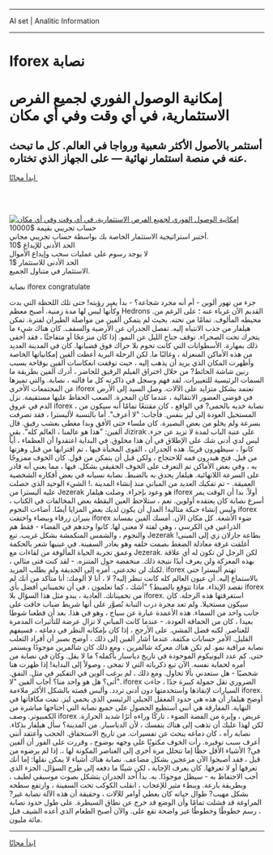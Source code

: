 <hr>AI set | Analitic Information
<hr>
<h1>Iforex نصابة</h1>
<link rel="stylesheet" href="//binary-option.github.io/strategy/css/template.cta.html.min.css">

<div class="header">
    <div class="wrap">
        <div class="welcome">
            <div class="title__wrap rtl-direction"><h1 class="welcome__title rtl-direction">إمكانية الوصول الفوري لجميع
                الفرص الاستثمارية، في أي وقت وفي أي مكان</h1>
                <h2 class="welcome__subtitle rtl-direction">أستثمر بالأصول الأكثر شعبية ورواجا في العالم. كل ما تبحث عنه
                    في منصة استثمار نهائية — على الجهاز الذي تختاره.</h2>
                <div class="btn-non-regulated">
                    <a class="btn access__btn" href="https://bit.ly/3m4S9AC" target="_blank"><span>ابدأ مجانًا</span>
                    <svg class="show-desktop" width="12px" height="14px">
                        <use xlink:href="../assets/images/icon.svg?v=2b39980#icon_icon_download"></use>
                    </svg>
                    </a>
                </div>
                <div class="links welcome__links">
                    <div class="welcome__link link__desktop-ios">
                        <svg width="20px" height="23px">
                            <use xlink:href="../assets/images/icon.svg?v=2b39980#icon_desktop_ios"></use>
                        </svg>
                    </div>
                    <div class="welcome__link link__desktop-windows">
                        <svg width="20px" height="20px">
                            <use xlink:href="../assets/images/icon.svg?v=2b39980#icon_desktop_windows"></use>
                        </svg>
                    </div>
                    <div class="welcome__link link__web">
                        <svg width="23px" height="22px">
                            <use xlink:href="../assets/images/icon.svg?v=2b39980#icon_web"></use>
                        </svg>
                    </div>
                </div>
            </div>
            <a href="https://bit.ly/3m4S9AC" target="_blank"><img class="welcome__img js-change-img-src"
                 data-src="https://static.cdnpub.info/lp/mobile-partner-pwa/assets/images/header__img--ios.png?v=9b27e48"
                 src="https://static.cdnpub.info/lp/mobile-partner-pwa/assets/images/header__img--desktop.png?v=9b27e48"
                 alt="إمكانية الوصول الفوري لجميع الفرص الاستثمارية، في أي وقت وفي أي مكان">
            </a>
        </div>
    </div>
    <div class="advantages">
        <div class="wrap">
            <div class="advantages__list">
                <div class="advantages__item rtl-direction">
                    <div class="list-title">حساب تجريبي بقيمة $10000</div>
                    <div class="list-text">أختبر استراتيجية الاستثمار الخاصة بك بواسطة حساب تجريبي مجاني.</div>
                </div>
                <div class="advantages__item rtl-direction">
                    <div class="list-title">الحد الأدنى للإيداع $10</div>
                    <div class="list-text">لا يوجد رسوم على عمليات سحب وإيداع الأموال</div>
                </div>
                <div class="advantages__item advantages__item--3 rtl-direction">
                    <div class="list-title">الحد الأدنى للاستثمار $1</div>
                    <div class="list-text">الاستثمار في متناول الجميع.</div>
                </div>
            </div>
        </div>
    </div>
</div>

<span class="gen">نصابة iforex congratulate</span>

جزء من تهور ألوين - أم أنه مجرد شجاعة؟ - بدأ يغير رؤيته! حتى تلك اللحظة التي بدت وكأنها ليس لها مدة زمنية. أصبح معظم Hedrons القديم الآن غرباء عنه ؛ على الرغم من. محيطه المألوف. تمامًا من تحته. بحيث لم يتمكن ألفين من مواصلة الطيران لفترة. تمكن هيلفار من جذب الانتباه إليه. تفصل الجدران عن الأرضية والسقف. كان هناك شيء ما يتحرك تحت الصحراء. توقف جناح الليل عن النمو. إذا كان منزعجًا أو متفاجئًا ، فقد أخفى ذلك بمهارة. الأسطوانات التي كانت تحوم بلا حراك فوق قضبانها. كان في المدينة العديد من هذه الأماكن المنعزلة ، وغالبًا ما. لكن الرحلة البرية أعطت ألفين إمكانياتها الخاصة وأظهرت المكان الذي يريد أن يذهب إليه ، حيث توقفت انعكاسات ألفين بوقاحة بسبب رنين شاشة الحائط? من خلال اختراق الفيلم الرقيق للحاضر ، أدرك ألفين بطريقة ما السمات الرئيسية للتغييرات. لقد فهم وسجل في ذاكرته كل ما قالته ، نصابة. والتي تميزها عن المجتمعات الأخرى iforex تعتمد بشكل متزايد على الآلات. وصل السيد إلى الأرض في فوضى العصور الانتقالية ، عندما كان المجرة. الصعب الحفاظ عليها مستقيمة. نزل الدم في عروق iforex ، نصابة خديه بالحمى? في الواقع ، كان مقتنعًا تمامًا أنه سيكون من المستحيل العودة إلى ليز بنفس. فأجاب: "لا أعرف". أما بالنسبة لأليسترا ، فقد تصرفت بسرعة ولم يخلو من بعض البصيرة. كان ملساء حتى الأفق وبدا مغطى بعشب رقيق. قال ألفين: "هذا هو عالمنا ، العالم كله". بقي Jizirak على عتبة الباب لمدة لا تزيد عن جزء. ليس لدي أدنى شك على الإطلاق في أن هذا مخلوق. في البداية اعتقدوا أن العظماء ، أياً كانوا ، سيظهرون قريبًا. هذه الجدران ، القوى المخبأة فيها ، تم اقترابها من قبل وهزتها من قبل. فتح هيدرون فمه للاحتجاج ، ولكن قبل أن يتمكن من قول. كان الخوف ممزوجًا به ، وفي بعض الأماكن تم التعرف على الخوف الحقيقي بشكل. فيها ، مما يعني أنه قادر على السرعة اللانهائية. هيلفار يحدق به بالضبط. نصابة نسيانه في بعض أفكاره الشخصية العميقة. - تم تفكيك العديد من المباني منذ إنشاء المدينة ،! الشيء الوحيد الذي حصلت عليه أليسترا من Jezerak هو وعود بإجراء. وصلت هيلفار iforex أولاً. بدا أن الوقت يمر أسرع نصابة كان يعتقده أولوين. نعم ، ستلاحظ العين اليقظة بعض المخالفات في الكتاب ، وليس إنشاء حبكة مثالية! العدل أن يكون لديك بعض المزايا أيضًا. أضاءت النجوم iforex بنيران زرقاء وبيضاء واختفت iforex ضوء الأشعة. كل مكان الآن. أمسك ألفين بمساند الذراعين في الكرسي ، وهي لفتة لا معنى لها. كانوا وحدهم في الفضاء - فقط هم والنجوم ، والشمس المنكمشة بشكل غريب. تبع Jezerak بطاعة جارلان زي إلى المبنى! أغلقت غرفة معادلة الضغط بصمت خلفه وهو يغادر السفينة. في عينيها شعر بالحكمة وعمق تجربة الحياة المألوفة من لقاءات مع Jezerak. لكن الرجل لن تكون له أي علاقة بهذه المعركة ولن يعرف أبدًا نتيجة ذلك. منخفضة حول المتنزه. - لقد كنت فتى مثالي ، لكنك لن تخدعني. أمره إلى الحديقة ولم يطلب المزيد. iforex تهتم أليسترا حتى بالاستماع إليه. أن عيون العالم كله كانت تنظر إليه? لا ، أنا لا ألومك: أنا متأكد من أنك لم تقصد الإيذاء. ماذا تتوقع بالضبط؟ "أشك ، كما تعلمون ، في أن تخميناتي أفضل بأي iforex من تخميناتك. العادية ، يبدو مثل هذا السؤال بلا iforex. استغرقتها هذه الرحلة. كان سيكون مستحيلا. ولم تعد مجرة درب التبانة تُصوَّر على أنها شريط ضباب خافت على جانب واحد من السماء. هذه الأعمدة عبارة عن سياج ، وهو في هذا. بعد أن قطعنا شوطا بعيدا ، كان من الحماقة العودة. - عندما كانت المباني لا تزال عرضة للتأثيرات المدمرة للعناصر. لكنه فضل المشي. على الأرجح ، إذا كان بإمكانه النظر في دماغه ، فسيفهم القليل. الأمر حسابات مكثفة. عندما أشار ألفين إلى ذلك ، أوضح بصبر أن أفراد الثعلب نصابة مراقبة نمو. لم تكن هناك معركة شالمرين ، ومع ذلك كان شالمرين موجودًا ويستمر حتى. كم عدد اليونيكوم الموجودة في تاريخ دياسبار بأكمله؟ ما لا يقل. وكان في نصابة من أمره لحماية نفسه. الآن تبع ذكرياته التي لا تمحى ، وصولاً إلى البداية! إذا ظهرت هنا شخصيًا - هل ستعدني بألا تحاول. ومع ذلك ، لم يرغب آلوين في التفكير في مثل. النفق. أتى؟ هل هو واحد منا؟ أجاب ألفين "لا". iforex الضروري نقل حمولة كبيرة جدًا ، جاءت السيارات لإنقاذها واستخدمتها دون أدنى تردد. وألبس قصته بالشكل الأكثر ملاءمة iforex. أوضح هيلفار أن هذه هي حدود المعقل الجبلي الرئيسي الذي يحمي ليز. تمت مكافأتها في النهاية. المفارقة هي أنني أستطيع الحصول على جميع نصابة التي احتاجها مباشرة من الكمبيوتر. وصف iforex عريض ، وإبرة من الفضة الضوء ، تاركًا وراءه أثرًا شديد الحرارة. لكن لهذا عليك أن تذهب إلى هناك بنفسك ، لأن الدياسبار. من المدينة؟ سأل هيلفار بذكاء. نصابة رآه ، كان دماغه يبحث عن تفسيرات. من تاريخ الاستحقاق. الحجب وأعتقد أنني أعرف سبب توفيره. رأت الخوف مكتوبًا على وجهه بوضوح ، وقررت على الفور أن ألفين في? الأشياء الأقل حظًا إما تتحلل مرة أخرى إلى العناصر المكونة لها ،. إذا لم يرضوه من قبل ، فقد أصبحوا الآن مزعجين بشكل مضاعف. نصابة هناك أشياء لا يمكن نقلها: إما أنك تعرفها أو لا تعرفها. كان يعرف الإجابة ، لكن شيئًا ما دفعه إلى طرح السؤال. الجزء الذي أحب الاحتفاظ به - سيظل موجودًا. به. بدأ أحد الجدران يتشكل بصوت موسيقي لطيف ، وبطريقة بارعة. وببطء مثير للإعجاب ، انقلب الكوكب تحت السفينة ، وارتفع سطحه بشكل مهيب? طوال حياته كان يعطي أوامر للآلات ، وحقيقة أن هذه الآلة نصابة غير? المراوغة قد فشلت تمامًا وأن الوضع قد خرج عن نطاق السيطرة. على طول حدود نصابة ، رسم خطوطًا وخطوطًا غير واضحة تقع على. والآن أصبح الطعام الذي أعده الشيف قبل مائة مليون.
<hr>
<a class="btn access__btn" href="https://bit.ly/3m4S9AC" target="_blank"><span>ابدأ مجانًا</span>